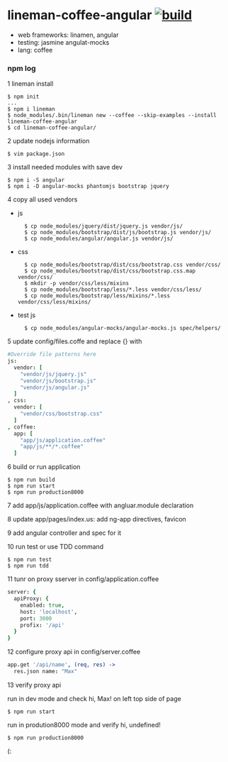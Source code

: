 lineman-coffee-angular [![build](https://api.travis-ci.org/daggerok/lineman-coffee-angular.svg?branch=master)](https://api.travis-ci.org/daggerok/lineman-coffee-angular.svg?branch=master)
======================
- web frameworks: linamen, angular
- testing: jasmine angulat-mocks
- lang: coffee

### npm log

1 lineman install
    
    $ npm init
    ...
    $ npm i lineman
    $ node_modules/.bin/lineman new --coffee --skip-examples --install lineman-coffee-angular
    $ cd lineman-coffee-angular/

2 update nodejs information
    
    $ vim package.json
    
3 install needed modules with save dev
    
    $ npm i -S angular
    $ npm i -D angular-mocks phantomjs bootstrap jquery
    
4 copy all used vendors

- js

        $ cp node_modules/jquery/dist/jquery.js vendor/js/
        $ cp node_modules/bootstrap/dist/js/bootstrap.js vendor/js/
        $ cp node_modules/angular/angular.js vendor/js/

- css
        
        $ cp node_modules/bootstrap/dist/css/bootstrap.css vendor/css/
        $ cp node_modules/bootstrap/dist/css/bootstrap.css.map vendor/css/
        $ mkdir -p vendor/css/less/mixins
        $ cp node_modules/bootstrap/less/*.less vendor/css/less/
        $ cp node_modules/bootstrap/less/mixins/*.less vendor/css/less/mixins/

- test js
        
        $ cp node_modules/angular-mocks/angular-mocks.js spec/helpers/
        
5 update config/files.coffe and replace {} with

  ``` coffee
  #Override file patterns here
  js: 
    vendor: [
      "vendor/js/jquery.js"
      "vendor/js/bootstrap.js"
      "vendor/js/angular.js"
    ]
  , css:
    vendor: [
      "vendor/css/bootstrap.css"
    ]
  , coffee:
    app: [
      "app/js/application.coffee"
      "app/js/**/*.coffee"
    ]
  ```
6 build or run application
    
    $ npm run build
    $ npm run start
    $ npm run production8000
7 add app/js/application.coffee with angluar.module declaration

8 update app/pages/index.us: add ng-app directives, favicon

9 add angular controller and spec for it

10 run test or use TDD command
    
    $ npm run test
    $ npm run tdd

11 tunr on proxy sserver in config/application.coffee
  
  ``` coffee
  server: {
    apiProxy: {
      enabled: true,
      host: 'localhost',
      port: 3000
      profix: '/api'
    }
  }
  ```

12 configure proxy api in config/server.coffee
  
  ``` coffee
  app.get '/api/name', (req, res) ->
    res.json name: "Max"
  ```
13 verify proxy api

run in dev mode and check hi, Max! on left top side of page
    
    $ npm run start 

run in prodution8000 mode and verify hi, undefined!
    
    $ npm run production8000

(: